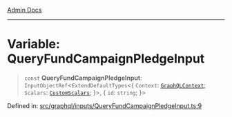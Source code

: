 [Admin Docs](/)

***

# Variable: QueryFundCampaignPledgeInput

> `const` **QueryFundCampaignPledgeInput**: `InputObjectRef`\<`ExtendDefaultTypes`\<\{ `Context`: [`GraphQLContext`](../../../context/type-aliases/GraphQLContext.md); `Scalars`: [`CustomScalars`](../../../scalars/type-aliases/CustomScalars.md); \}\>, \{ `id`: `string`; \}\>

Defined in: [src/graphql/inputs/QueryFundCampaignPledgeInput.ts:9](https://github.com/Sourya07/talawa-api/blob/cfbd515d04ffba748b09232a33807f1845dd1878/src/graphql/inputs/QueryFundCampaignPledgeInput.ts#L9)
